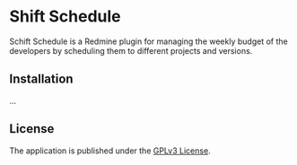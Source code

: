 # Shift Schedule
Schift Schedule is a Redmine plugin for managing the weekly budget of the developers by scheduling them to different projects and versions.

## Installation
...

## License
The application is published under the [GPLv3 License](https://www.gnu.org/licenses/gpl-3.0.html).
